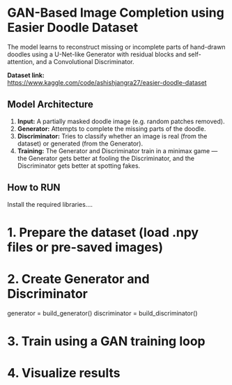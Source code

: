 #  GAN-Based Image Completion using Easier Doodle Dataset

The model learns to reconstruct missing or incomplete parts of hand-drawn doodles using a U-Net-like Generator with residual blocks and self-attention, and a Convolutional Discriminator.

 **Dataset link:**  
https://www.kaggle.com/code/ashishjangra27/easier-doodle-dataset

## Model Architecture


1. **Input:** A partially masked doodle image (e.g. random patches removed).
2. **Generator:** Attempts to complete the missing parts of the doodle.
3. **Discriminator:** Tries to classify whether an image is real (from the dataset) or generated (from the Generator).
4. **Training:** The Generator and Discriminator train in a minimax game — the Generator gets better at fooling the Discriminator, and the Discriminator gets better at spotting fakes.


## How to RUN

Install the required libraries....

# 1. Prepare the dataset (load .npy files or pre-saved images)
# 2. Create Generator and Discriminator
generator = build_generator()
discriminator = build_discriminator()
# 3. Train using a GAN training loop
# 4. Visualize results

